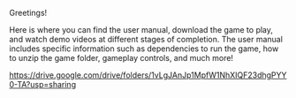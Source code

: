Greetings!

Here is where you can find the user manual, download the game to play, and watch demo videos at different stages of completion.
The user manual includes specific information such as dependencies to run the game, how to unzip the game folder, gameplay controls, and much more!

https://drive.google.com/drive/folders/1vLgJAnJp1MpfW1NhXIQF23dhgPYY0-TA?usp=sharing
